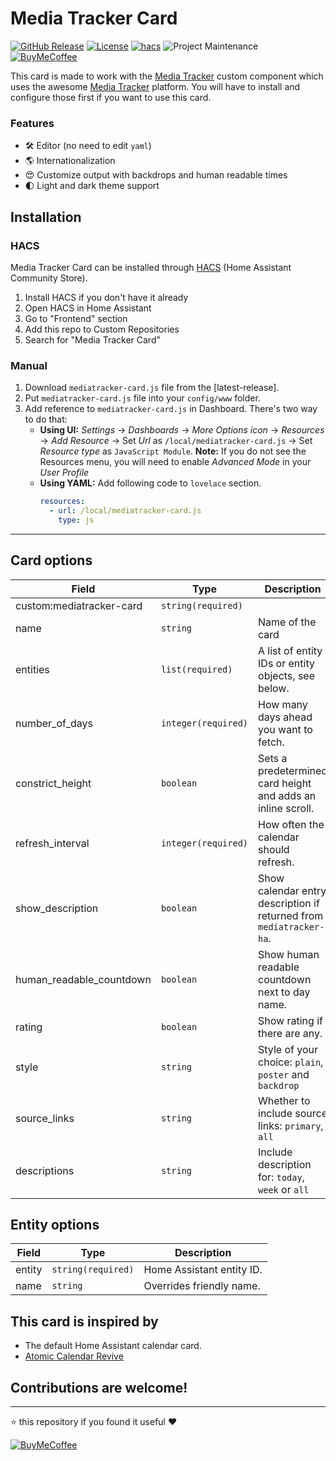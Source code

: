 # Media Tracker Card

[![GitHub Release][releases-shield]][releases]
[![License][license-shield]](LICENSE)
[![hacs][hacs-badge]][hacs-url]
![Project Maintenance][maintenance-shield]
[![BuyMeCoffee][buymecoffeebadge]][buymecoffee]

This card is made to work with the [Media Tracker](https://github.com/jonkristian/mediatracker-ha) custom component which uses the awesome [Media Tracker](https://github.com/bonukai/MediaTracker) platform. You will have to install and configure those first if you want to use this card.

### Features

- 🛠 Editor (no need to edit `yaml`)
- 🌎 Internationalization
- 😍 Customize output with backdrops and human readable times
- 🌓 Light and dark theme support

## Installation

### HACS

Media Tracker Card can be installed through [HACS][hacs] (Home Assistant Community Store).

1. Install HACS if you don't have it already
2. Open HACS in Home Assistant
3. Go to "Frontend" section
4. Add this repo to Custom Repositories
5. Search for "Media Tracker Card"

### Manual

1. Download `mediatracker-card.js` file from the [latest-release].
2. Put `mediatracker-card.js` file into your `config/www` folder.
3. Add reference to `mediatracker-card.js` in Dashboard. There's two way to do that:
   - **Using UI:** _Settings_ → _Dashboards_ → _More Options icon_ → _Resources_ → _Add Resource_ → Set _Url_ as `/local/mediatracker-card.js` → Set _Resource type_ as `JavaScript Module`.
     **Note:** If you do not see the Resources menu, you will need to enable _Advanced Mode_ in your _User Profile_
   - **Using YAML:** Add following code to `lovelace` section.
     ```yaml
     resources:
       - url: /local/mediatracker-card.js
         type: js
     ```

---

## Card options

| Field                    | Type                | Description                                                         |
| -----------------        | ------------------- | ------------------------------------------------------------------- |
| custom:mediatracker-card | `string(required)`  |
| name                     | `string`            | Name of the card                                                    |
| entities                 | `list(required)`    | A list of entity IDs or entity objects, see below.                  |
| number_of_days           | `integer(required)` | How many days ahead you want to fetch.                              |
| constrict_height         | `boolean`           | Sets a predetermined card height and adds an inline scroll.         |
| refresh_interval         | `integer(required)` | How often the calendar should refresh.                              |
| show_description         | `boolean`           | Show calendar entry description if returned from `mediatracker-ha`. |
| human_readable_countdown | `boolean`           | Show human readable countdown next to day name.                     |
| rating                   | `boolean`           | Show rating if there are any.                                       |
| style                    | `string`            | Style of your choice: `plain`, `poster` and `backdrop`              |
| source_links             | `string`            | Whether to include source links: `primary`, `all`                   |
| descriptions             | `string `           | Include description for: `today`, `week` or `all`                   |

## Entity options

| Field               | Type               | Description                                           |
| ------------------- | ------------------ | ----------------------------------------------------- |
| entity              | `string(required)` | Home Assistant entity ID.                             |
| name                | `string`           | Overrides friendly name.                              |


## This card is inspired by
- The default Home Assistant calendar card.
- [Atomic Calendar Revive](https://github.com/totaldebug/atomic-calendar-revive/)

## Contributions are welcome!

---

⭐️ this repository if you found it useful ❤️

[![BuyMeCoffee][buymecoffebadge2]][buymecoffee]

<!-- Badges -->

[buymecoffee]: https://www.buymeacoffee.com/jonkristian
[buymecoffeebadge]: https://img.shields.io/badge/buy%20me%20a%20coffee-donate-yellow.svg?style=for-the-badge
[buymecoffebadge2]: https://bmc-cdn.nyc3.digitaloceanspaces.com/BMC-button-images/custom_images/white_img.png
[hacs-url]: https://github.com/hacs/integration
[hacs-badge]: https://img.shields.io/badge/HACS-Custom-orange.svg?style=for-the-badge
[forum-shield]: https://img.shields.io/badge/community-forum-brightgreen.svg?style=for-the-badge
[forum]: https://community.home-assistant.io/
[license-shield]: https://img.shields.io/github/license/jonkristian/mediatracker-ha-card.svg?style=for-the-badge
[maintenance-shield]: https://img.shields.io/badge/maintainer-Jon%20Kristian%20Nilsen%20%40jonkristian-blue.svg?style=for-the-badge
[releases-shield]: https://img.shields.io/github/release/jonkristian/mediatracker-ha-card.svg?style=for-the-badge
[releases]: https://github.com/jonkristian/mediatracker-ha-card/releases

<!-- References -->

[hacs]: https://hacs.xyz
[exampleimg]: example.png
